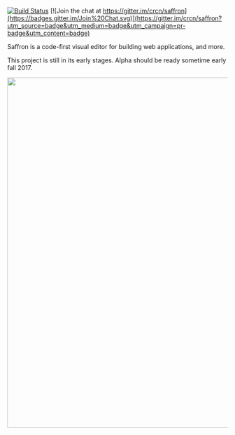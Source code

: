 [![Build Status](https://travis-ci.org/crcn/saffron.svg?branch=master)](https://travis-ci.org/crcn/saffron) [![Join the chat at https://gitter.im/crcn/saffron](https://badges.gitter.im/Join%20Chat.svg)](https://gitter.im/crcn/saffron?utm_source=badge&utm_medium=badge&utm_campaign=pr-badge&utm_content=badge)

Saffron is a code-first visual editor for building web applications, and more.

This project is still in its early stages. Alpha should be ready sometime early fall 2017.

<img src="https://cloud.githubusercontent.com/assets/757408/12023393/e9b9cf50-ad4d-11e5-85db-58ce5232757e.png" width="800px" />

